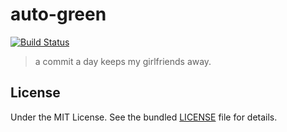 # auto-green

[![Build Status](https://github.com/justjavac/auto-green/workflows/ci/badge.svg?branch=master)](https://github.com/justjavac/auto-green/actions)



> a commit a day keeps my girlfriends away.

## License

Under the MIT License. See the bundled [LICENSE](./LICENSE) file for details.
